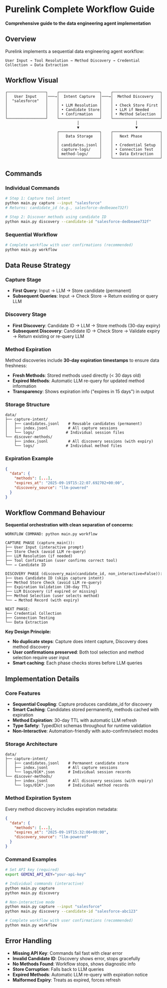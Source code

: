 # Purelink Complete Workflow Guide

**Comprehensive guide to the data engineering agent implementation**

## Overview

Purelink implements a sequential data engineering agent workflow:

```
User Input → Tool Resolution → Method Discovery → Credential Collection → Data Extraction
```

## Workflow Visual

```
┌─────────────────┐    ┌──────────────────┐    ┌─────────────────────┐
│   User Input    │───→│  Intent Capture  │───→│  Method Discovery   │
│  "salesforce"   │    │                  │    │                     │
│                 │    │ • LLM Resolution │    │ • Check Store First │
│                 │    │ • Candidate Store│    │ • LLM if Needed     │
│                 │    │ • Confirmation   │    │ • Method Selection  │
└─────────────────┘    └──────────────────┘    └─────────────────────┘
                                │                         │
                                ▼                         ▼
                       ┌──────────────────┐    ┌─────────────────────┐
                       │   Data Storage   │    │   Next Phase        │
                       │                  │    │                     │
                       │ candidates.jsonl │    │ • Credential Setup  │
                       │ capture-logs/    │    │ • Connection Test   │  
                       │ method-logs/     │    │ • Data Extraction   │
                       └──────────────────┘    └─────────────────────┘
```

## Commands

### Individual Commands

```bash
# Step 1: Capture tool intent
python main.py capture --input "salesforce"
# Returns: candidate_id (e.g., salesforce-dedbeaee732f)

# Step 2: Discover methods using candidate ID
python main.py discovery --candidate-id "salesforce-dedbeaee732f"
```

### Sequential Workflow

```bash
# Complete workflow with user confirmations (recommended)
python main.py workflow
```

## Data Reuse Strategy

### Capture Stage
- **First Query**: Input → LLM → Store candidate (permanent)
- **Subsequent Queries**: Input → Check Store → Return existing or query LLM

### Discovery Stage  
- **First Discovery**: Candidate ID → LLM → Store methods (30-day expiry)
- **Subsequent Discovery**: Candidate ID → Check Store → Validate expiry → Return existing or re-query LLM

### Method Expiration
Method discoveries include **30-day expiration timestamps** to ensure data freshness:
- **Fresh Methods**: Stored methods used directly (< 30 days old)
- **Expired Methods**: Automatic LLM re-query for updated method information
- **Transparency**: Shows expiration info ("expires in 15 days") in output

### Storage Structure
```
data/
├── capture-intent/
│   ├── candidates.jsonl    # Reusable candidates (permanent)
│   ├── index.jsonl         # All capture sessions  
│   └── logs/              # Individual session files
└── discover-methods/
    ├── index.jsonl         # All discovery sessions (with expiry)
    └── logs/              # Individual method files
```

### Expiration Example
```json
{
  "data": {
    "methods": [...],
    "expires_at": "2025-09-19T15:22:07.692702+00:00",
    "discovery_source": "llm-powered"
  }
}
```

## Workflow Command Behaviour

**Sequential orchestration with clean separation of concerns:**

```
WORKFLOW COMMAND: python main.py workflow

CAPTURE PHASE (capture_main()):
├── User Input (interactive prompt)
├── Store Check (avoid LLM re-query)
├── LLM Resolution (if needed)
├── Tool Confirmation (user confirms correct tool)
└── → Candidate ID

DISCOVERY PHASE (discovery_main(candidate_id, non_interactive=False)):
├── Uses Candidate ID (skips capture intent)
├── Method Store Check (avoid LLM re-query)
├── Expiration Validation (30-day TTL)
├── LLM Discovery (if expired or missing)
├── Method Selection (user selects method)
└── → Method Record (with expiry)

NEXT PHASE:
├── Credential Collection
├── Connection Testing  
└── Data Extraction
```

**Key Design Principle:**
- **No duplicate steps**: Capture does intent capture, Discovery does method discovery
- **User confirmations preserved**: Both tool selection and method selection require user input
- **Smart caching**: Each phase checks stores before LLM queries

## Implementation Details

### Core Features
- **Sequential Coupling**: Capture produces candidate_id for discovery
- **Smart Caching**: Candidates stored permanently, methods cached with expiration  
- **Method Expiration**: 30-day TTL with automatic LLM refresh
- **Type Safety**: TypedDict schemas throughout for runtime validation
- **Non-Interactive**: Automation-friendly with auto-confirm/select modes

### Storage Architecture
```
data/
├── capture-intent/
│   ├── candidates.jsonl    # Permanent candidate store
│   ├── index.jsonl         # All capture sessions
│   └── logs/01K*.json      # Individual session records
└── discover-methods/
    ├── index.jsonl         # All discovery sessions (with expiry)
    └── logs/01K*.json      # Individual method records
```

### Method Expiration System
Every method discovery includes expiration metadata:
```json
{
  "data": {
    "methods": [...],
    "expires_at": "2025-09-19T15:32:06+00:00",
    "discovery_source": "llm-powered"
  }
}
```

### Command Examples

```bash
# Set API key (required)
export GEMINI_API_KEY="your-api-key"

# Individual commands (interactive)
python main.py capture
python main.py discovery

# Non-interactive mode
python main.py capture --input "salesforce"
python main.py discovery --candidate-id "salesforce-abc123"

# Complete workflow with user confirmations (recommended)
python main.py workflow
```

## Error Handling

- **Missing API Key**: Commands fail fast with clear error
- **Invalid Candidate ID**: Discovery shows error, stops gracefully  
- **No Methods Found**: Workflow stops, shows diagnostic info
- **Store Corruption**: Falls back to LLM queries
- **Expired Methods**: Automatic LLM re-query with expiration notice
- **Malformed Expiry**: Treats as expired, forces refresh